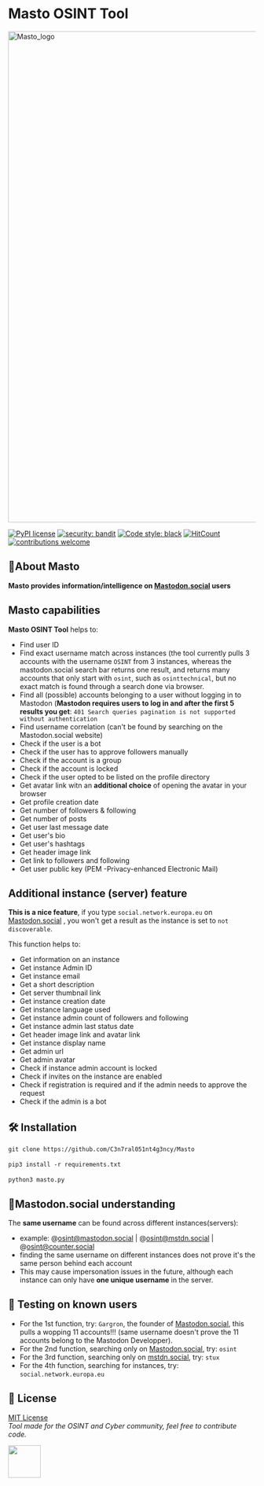 # **Masto OSINT Tool**

<img width="999" alt="Masto_logo" src="https://user-images.githubusercontent.com/104733166/200212151-c5eea622-adfe-4209-ad43-f667f743e5fd.png">

<br>

[![PyPI license](https://img.shields.io/pypi/l/ansicolortags.svg)](https://github.com/C3n7ral051nt4g3ncy/Masto/blob/master/LICENSE) [![security: bandit](https://img.shields.io/badge/security-bandit-green.svg)](https://github.com/PyCQA/bandit)
[![Code style: black](https://img.shields.io/badge/code%20style-black-000000.svg)](https://github.com/psf/black)
[![HitCount](http://hits.dwyl.com/C3n7ral051nt4g3ncy/Masto.svg)](http://hits.dwyl.com/C3n7ral051nt4g3ncy/Masto) [![contributions welcome](https://img.shields.io/badge/contributions-welcome-brightgreen.svg?style=flat)](https://github.com/dwyl/esta/issues)


## 🐘**About Masto**

**Masto provides information/intelligence on [Mastodon.social](https://mastodon.social) users** 
<br>
## **Masto capabilities**
**Masto OSINT Tool** helps to:
- Find user ID
- Find exact username match across instances (the tool currently pulls 3 accounts with the username ```OSINT``` from 3 instances, whereas the mastodon.social search bar returns one result, and returns many accounts that only start with ```osint```, such as ```osinttechnical```, but no exact match is found through a search done via browser.
- Find all (possible) accounts belonging to a user without logging in to Mastodon (**Mastodon requires users to log in and after the first 5 results you get**: ```401 Search queries pagination is not supported without authentication```
- Find username correlation (can't be found by searching on the Mastodon.social website)
- Check if the user is a bot 
- Check if the user has to approve followers manually
- Check if the account is a group
- Check if the account is locked
- Check if the user opted to be listed on the profile directory
- Get avatar link witn an **additional choice** of opening the avatar in your browser
- Get profile creation date
- Get number of followers & following
- Get number of posts
- Get user last message date 
- Get user's bio
- Get user's hashtags
- Get header image link
- Get link to followers and following
- Get user public key (PEM -Privacy-enhanced Electronic Mail) 

## **Additional instance (server) feature**
**This is a nice feature**, if you type ```social.network.europa.eu``` on [Mastodon.social](https://mastodon.social/search) , you won't get a result as the instance is set to ```not discoverable```. <br>

This function helps to:
- Get information on an instance
- Get instance Admin ID
- Get instance email 
- Get a short description
- Get server thumbnail link
- Get instance creation date 
- Get instance language used
- Get instance admin count of followers and following
- Get instance admin last status date
- Get header image link and avatar link
- Get instance display name
- Get admin url
- Get admin avatar
- Check if instance admin account is locked
- Check if invites on the instance are enabled
- Check if registration is required and if the admin needs to approve the request
- Check if the admin is a bot 

## 🛠️ **Installation**

```git clone https://github.com/C3n7ral051nt4g3ncy/Masto```
<br>
<br>
```pip3 install -r requirements.txt```
<br>
<br>
```python3 masto.py```

## 🐘**Mastodon.social understanding**
The **same username** can be found across different instances(servers):
- example: @osint@mastodon.social | @osint@mstdn.social | @osint@counter.social
- finding the same username on different instances does not prove it's the same person behind each account
- This may cause impersonation issues in the future, although each instance can only have **one unique username** in the server.

## 👥 **Testing on known users**

- For the 1st function, try: ```Gargron```, the founder of [Mastodon.social](https://mastodon.social), this pulls a wopping 11 accounts!!! (same username doesn't prove the 11 accounts belong to the Mastodon Developper).
- For the 2nd function, searching only on [Mastodon.social](https://mastodon.social), try: ```osint```
- For the 3rd function, searching only on [mstdn.social](https://mstdn.social), try: ```stux```
- For the 4th function, searching for instances, try: ```social.network.europa.eu```


## 📝 **License**

[MIT License](https://opensource.org/licenses/MIT) <br>
*Tool made for the OSINT and Cyber community, feel free to contribute code.*

<img width="66" src="https://user-images.githubusercontent.com/104733166/200310377-be6d8187-8366-4968-b730-a5c215b310ec.png">




